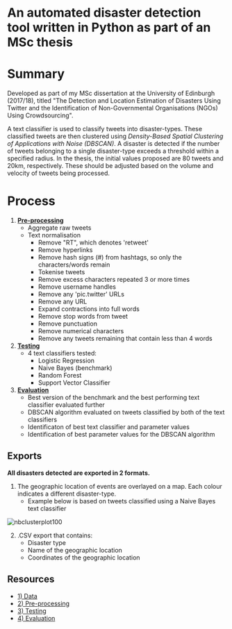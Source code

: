 # An automated disaster detection tool written in Python as part of an MSc thesis

# Summary

Developed as part of my MSc dissertation at the University of Edinburgh (2017/18), titled "The Detection and Location Estimation of Disasters Using Twitter and the Identification of Non-Governmental Organisations (NGOs) Using Crowdsourcing".

A text classifier is used to classify tweets into disaster-types. These classified tweets are then clustered using *Density-Based Spatial Clustering of Applications with Noise (DBSCAN)*. A disaster is detected if the number of tweets belonging to a single disaster-type exceeds a threshold within a specified radius. In the thesis, the initial values proposed are 80 tweets and 20km, respectively. These should be adjusted based on the volume and velocity of tweets being processed.

# Process

1) [**Pre-processing**](https://github.com/Christopher-Loynes/DisasterDetectionTool/wiki/Preprocessing)
    - Aggregate raw tweets
    - Text normalisation
        - Remove "RT", which denotes 'retweet'
        - Remove hyperlinks
        - Remove hash signs (#) from hashtags, so only the characters/words remain
        - Tokenise tweets
        - Remove excess characters repeated 3 or more times
        - Remove username handles
        - Remove any 'pic.twitter' URLs
        - Remove any URL
        - Expand contractions into full words
        - Remove stop words from tweet
        - Remove punctuation
        - Remove numerical characters
        - Remove any tweets remaining that contain less than 4 words
2) [**Testing**](https://github.com/Christopher-Loynes/DisasterDetectionTool/wiki/Testing)
    - 4 text classifiers tested:
        - Logistic Regression
        - Naive Bayes (benchmark)
        - Random Forest
        - Support Vector Classifier
3) [**Evaluation**](https://github.com/Christopher-Loynes/DisasterDetectionTool/wiki/Evaluation)
    - Best version of the benchmark and the best performing text classifier evaluated further
    - DBSCAN algorithm evaluated on tweets classified by both of the text classifiers 
    - Identificaton of best text classifier and parameter values
    - Identification of best parameter values for the DBSCAN algorithm

## Exports

**All disasters detected are exported in 2 formats.**

1) The geographic location of events are overlayed on a map. Each colour indicates a different disaster-type.
    - Example below is based on tweets classified using a Naive Bayes text classifier

![nbclusterplot100](https://user-images.githubusercontent.com/34406492/46284225-eb539d00-c56e-11e8-9689-50f34a9a26d8.png)

2) .CSV export that contains:
     - Disaster type
     - Name of the geographic location
     - Coordinates of the geographic location

## Resources

- [1) Data](https://github.com/Christopher-Loynes/DisasterDetectionTool/wiki/Data)
- [2) Pre-processing](https://github.com/Christopher-Loynes/DisasterDetectionTool/wiki/Preprocessing)
- [3) Testing](https://github.com/Christopher-Loynes/DisasterDetectionTool/wiki/Testing) 
- [4) Evaluation](https://github.com/Christopher-Loynes/DisasterDetectionTool/wiki/Evaluation)



